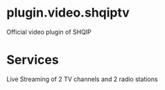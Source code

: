 # plugin.video.shqiptv
Official video plugin of SHQIP
# Services
Live Streaming of 2 TV channels and 2 radio stations
